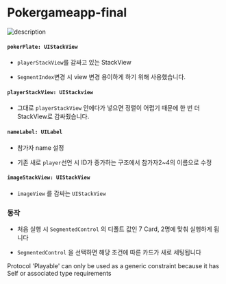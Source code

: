 # Pokergameapp-final



![description](https://user-images.githubusercontent.com/62657991/108575454-a443ed80-735d-11eb-850d-e75a0a181e64.png)

#### `pokerPlate: UIStackView`

- `playerStackView`를 감싸고 있는 StackView

- `SegmentIndex`변경 시 view 변경 용이하게 하기 위해 사용했습니다.

#### `playerStackView: UIStackview`

- 그대로 `playerStackView` 안에다가 넣으면 정렬이 어렵기 때문에 한 번 더 StackView로 감싸줬습니다.

#### `nameLabel: UILabel`

- 참가자 name 설정

- 기존 새로 `player`선언 시 ID가 증가하는 구조에서 참가자2~4의 이름으로 수정

#### `imageStackView: UIStackView`

- `imageView` 를 감싸는 `UIStackView`



### 동작

- 처음 실행 시 `SegmentedControl` 의 디폴트 값인 7 Card, 2명에 맞춰 실행하게 됩니다

- `SegmentedControl` 을 선택하면 해당 조건에 따른 카드가 새로 세팅됩니다







Protocol 'Playable' can only be used as a generic constraint because it has Self or associated type requirements



















